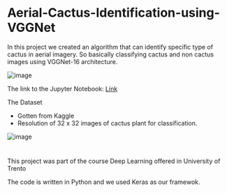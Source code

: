 # Aerial-Cactus-Identification-using-VGGNet
In this project we created an algorithm that can identify specific type of cactus in aerial imagery. So basically classifying cactus and non cactus images using VGGNet-16 architecture.

![image](https://user-images.githubusercontent.com/26629624/86628463-37483700-bfca-11ea-8c76-ecf99aa75c31.png)

The link to the Jupyter Notebook: [Link](https://github.com/Kooroshoo/Aerial-Cactus-Identification-using-VGGNet/blob/master/vgg16_transfer_learning.ipynb)

The Dataset
- Gotten from Kaggle
- Resolution of 32 x 32 images of cactus plant for classification.

![image](https://user-images.githubusercontent.com/26629624/86628247-eafcf700-bfc9-11ea-82d5-8a584bfc46a0.png)

#
This project was part of the course Deep Learning offered in University of Trento

The code is written in Python and we used Keras as our framewok.
